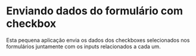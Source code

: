 # Enviando dados do formulário com checkbox
Esta pequena aplicação envia os dados dos checkboxes selecionados nos formulários juntamente com os inputs relacionados a cada um.
